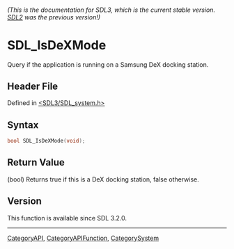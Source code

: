 ###### (This is the documentation for SDL3, which is the current stable version. [SDL2](https://wiki.libsdl.org/SDL2/) was the previous version!)
# SDL_IsDeXMode

Query if the application is running on a Samsung DeX docking station.

## Header File

Defined in [<SDL3/SDL_system.h>](https://github.com/libsdl-org/SDL/blob/main/include/SDL3/SDL_system.h)

## Syntax

```c
bool SDL_IsDeXMode(void);
```

## Return Value

(bool) Returns true if this is a DeX docking station, false otherwise.

## Version

This function is available since SDL 3.2.0.

----
[CategoryAPI](CategoryAPI), [CategoryAPIFunction](CategoryAPIFunction), [CategorySystem](CategorySystem)

